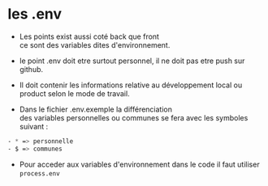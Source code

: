 # les .env

- Les points exist aussi coté back que front  
  ce sont des variables dites d'environnement.

- le point .env doit etre surtout personnel, il ne doit pas etre push sur github.

- Il doit contenir les informations relative au développement local ou product selon le mode de travail.

- Dans le fichier .env.exemple la différenciation  
  des variables personnelles ou communes se fera avec les symboles suivant :

```css
- * => personnelle
- $ => communes
```

- Pour acceder aux variables d'environnement dans le code il faut utiliser `process.env`
